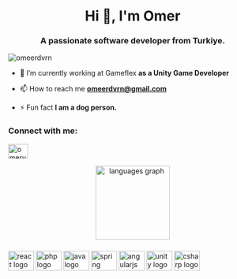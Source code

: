 <h1 align="center">Hi 👋, I'm Omer</h1>
<h3 align="center">A passionate software developer from Turkiye.</h3>

<p align="left"> <img src="https://komarev.com/ghpvc/?username=omeerdvrn&label=Profile%20views&color=0e75b6&style=flat" alt="omeerdvrn" /> </p>

- 🔭 I’m currently working at Gameflex **as a Unity Game Developer**

- 📫 How to reach me **omeerdvrn@gmail.com**

- ⚡ Fun fact **I am a dog person.**

<h3 align="left">Connect with me:</h3>
<p align="left">
<a href="https://linkedin.com/in/omeryigitdavran" target="blank"><img align="center" src="https://raw.githubusercontent.com/rahuldkjain/github-profile-readme-generator/master/src/images/icons/Social/linked-in-alt.svg" alt="omeryigitdavran" height="30" width="40" /></a>
</p>

<div align="center">
  <img src="https://github-readme-stats.vercel.app/api/top-langs?locale=en&hide_title=false&layout=compact&card_width=320&langs_count=5&theme=dracula&hide_border=false&username=omeerdvrn" height="150" alt="languages graph"  />
</div>

###

<div align="left">
  <img src="https://cdn.jsdelivr.net/gh/devicons/devicon/icons/react/react-original.svg" height="40" width="52" alt="react logo"  />
  <img src="https://cdn.jsdelivr.net/gh/devicons/devicon/icons/php/php-original.svg" height="40" width="52" alt="php logo"  />
  <img src="https://cdn.jsdelivr.net/gh/devicons/devicon/icons/java/java-original.svg" height="40" width="52" alt="java logo"  />
  <img src="https://cdn.jsdelivr.net/gh/devicons/devicon/icons/spring/spring-original.svg" height="40" width="52" alt="spring logo"  />
  <img src="https://cdn.jsdelivr.net/gh/devicons/devicon/icons/angularjs/angularjs-original.svg" height="40" width="52" alt="angularjs logo"  />
  <img src="https://cdn.jsdelivr.net/gh/devicons/devicon/icons/unity/unity-original.svg" height="40" width="52" alt="unity logo"  />
  <img src="https://cdn.jsdelivr.net/gh/devicons/devicon/icons/csharp/csharp-original.svg" height="40" width="52" alt="csharp logo"  />
</div>

###
